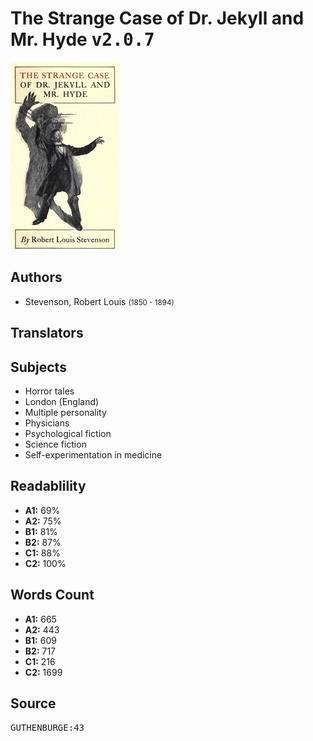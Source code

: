 # The Strange Case of Dr. Jekyll and Mr. Hyde <kbd>v2.0.7</kbd>

![](./cover.medium.jpg "")

## Authors


 - Stevenson, Robert Louis <small>(1850 - 1894)</small>

## Translators



## Subjects


 - Horror tales
 - London (England)
 - Multiple personality
 - Physicians
 - Psychological fiction
 - Science fiction
 - Self-experimentation in medicine

## Readablility


 - **A1:** 69%
 - **A2:** 75%
 - **B1:** 81%
 - **B2:** 87%
 - **C1:** 88%
 - **C2:** 100%

## Words Count


 - **A1:** 665
 - **A2:** 443
 - **B1:** 609
 - **B2:** 717
 - **C1:** 216
 - **C2:** 1699

## Source


<kbd>GUTHENBURGE:43</kbd>
